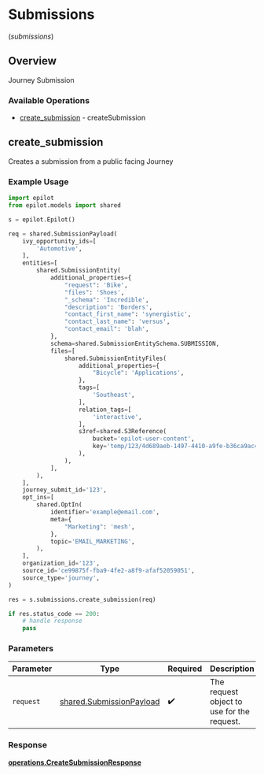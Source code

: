# Submissions
(*submissions*)

## Overview

Journey Submission

### Available Operations

* [create_submission](#create_submission) - createSubmission

## create_submission

Creates a submission from a public facing Journey


### Example Usage

```python
import epilot
from epilot.models import shared

s = epilot.Epilot()

req = shared.SubmissionPayload(
    ivy_opportunity_ids=[
        'Automotive',
    ],
    entities=[
        shared.SubmissionEntity(
            additional_properties={
                "request": 'Bike',
                "files": 'Shoes',
                "_schema": 'Incredible',
                "description": 'Borders',
                "contact_first_name": 'synergistic',
                "contact_last_name": 'versus',
                "contact_email": 'blah',
            },
            schema=shared.SubmissionEntitySchema.SUBMISSION,
            files=[
                shared.SubmissionEntityFiles(
                    additional_properties={
                        "Bicycle": 'Applications',
                    },
                    tags=[
                        'Southeast',
                    ],
                    relation_tags=[
                        'interactive',
                    ],
                    s3ref=shared.S3Reference(
                        bucket='epilot-user-content',
                        key='temp/123/4d689aeb-1497-4410-a9fe-b36ca9ac4389/document.pdf',
                    ),
                ),
            ],
        ),
    ],
    journey_submit_id='123',
    opt_ins=[
        shared.OptIn(
            identifier='example@email.com',
            meta={
                "Marketing": 'mesh',
            },
            topic='EMAIL_MARKETING',
        ),
    ],
    organization_id='123',
    source_id='ce99875f-fba9-4fe2-a8f9-afaf52059051',
    source_type='journey',
)

res = s.submissions.create_submission(req)

if res.status_code == 200:
    # handle response
    pass
```

### Parameters

| Parameter                                                            | Type                                                                 | Required                                                             | Description                                                          |
| -------------------------------------------------------------------- | -------------------------------------------------------------------- | -------------------------------------------------------------------- | -------------------------------------------------------------------- |
| `request`                                                            | [shared.SubmissionPayload](../../models/shared/submissionpayload.md) | :heavy_check_mark:                                                   | The request object to use for the request.                           |


### Response

**[operations.CreateSubmissionResponse](../../models/operations/createsubmissionresponse.md)**


